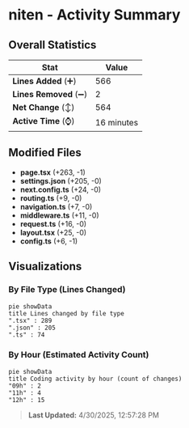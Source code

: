 # niten - Activity Summary 

## Overall Statistics

| Stat                   | Value                                                             |
| ---------------------- | ----------------------------------------------------------------- |
| **Lines Added** (➕)   | 566                                          |
| **Lines Removed** (➖) | 2                                        |
| **Net Change** (↕)    | 564                |
| **Active Time** (⌚)   | 16 minutes |


## Modified Files
- **page.tsx** (+263, -1)
- **settings.json** (+205, -0)
- **next.config.ts** (+24, -0)
- **routing.ts** (+9, -0)
- **navigation.ts** (+7, -0)
- **middleware.ts** (+11, -0)
- **request.ts** (+16, -0)
- **layout.tsx** (+25, -0)
- **config.ts** (+6, -1)

## Visualizations

### By File Type (Lines Changed)

```mermaid
pie showData
title Lines changed by file type
".tsx" : 289
".json" : 205
".ts" : 74
```

### By Hour (Estimated Activity Count)

```mermaid
pie showData
title Coding activity by hour (count of changes)
"09h" : 2
"11h" : 4
"12h" : 15
```


> **Last Updated:** 4/30/2025, 12:57:28 PM